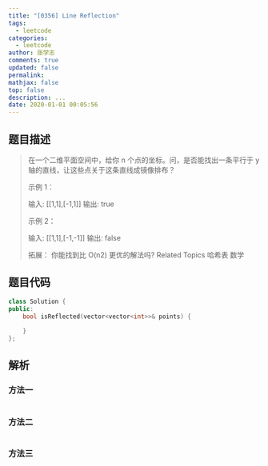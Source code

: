 ```yaml
---
title: "[0356] Line Reflection"
tags:
  - leetcode
categories:
  - leetcode
author: 张学志
comments: true
updated: false
permalink:
mathjax: false
top: false
description: ...
date: 2020-01-01 00:05:56
---
```


## 题目描述

> 在一个二维平面空间中，给你 n 个点的坐标。问，是否能找出一条平行于 y 轴的直线，让这些点关于这条直线成镜像排布？ 
> 
> 示例 1： 
> 
> 输入: [[1,1],[-1,1]]
> 输出: true
> 
> 
> 示例 2： 
> 
> 输入: [[1,1],[-1,-1]]
> 输出: false 
> 
> 拓展： 
> 你能找到比 O(n2) 更优的解法吗? 
> Related Topics 哈希表 数学

## 题目代码

```cpp
class Solution {
public:
    bool isReflected(vector<vector<int>>& points) {
        
    }
};
```

## 解析

### 方法一

```cpp

```

### 方法二

```cpp

```

### 方法三

```cpp

```

